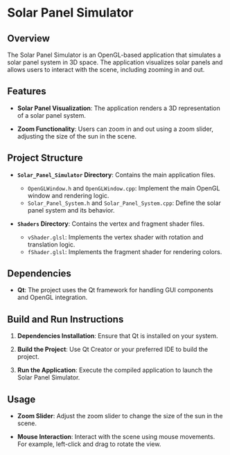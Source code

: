 # Solar Panel Simulator

## Overview

The Solar Panel Simulator is an OpenGL-based application that simulates a solar panel system in 3D space. The application visualizes solar panels and allows users to interact with the scene, including zooming in and out.

## Features

- **Solar Panel Visualization**: The application renders a 3D representation of a solar panel system.

- **Zoom Functionality**: Users can zoom in and out using a zoom slider, adjusting the size of the sun in the scene.

## Project Structure

- **`Solar_Panel_Simulator` Directory**: Contains the main application files.
  - `OpenGLWindow.h` and `OpenGLWindow.cpp`: Implement the main OpenGL window and rendering logic.
  - `Solar_Panel_System.h` and `Solar_Panel_System.cpp`: Define the solar panel system and its behavior.

- **`Shaders` Directory**: Contains the vertex and fragment shader files.
  - `vShader.glsl`: Implements the vertex shader with rotation and translation logic.
  - `fShader.glsl`: Implements the fragment shader for rendering colors.

## Dependencies

- **Qt**: The project uses the Qt framework for handling GUI components and OpenGL integration.

## Build and Run Instructions

1. **Dependencies Installation**: Ensure that Qt is installed on your system.

2. **Build the Project**: Use Qt Creator or your preferred IDE to build the project.

3. **Run the Application**: Execute the compiled application to launch the Solar Panel Simulator.

## Usage

- **Zoom Slider**: Adjust the zoom slider to change the size of the sun in the scene.

- **Mouse Interaction**: Interact with the scene using mouse movements. For example, left-click and drag to rotate the view.
